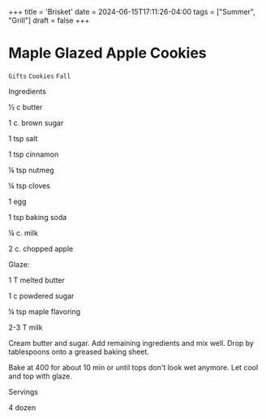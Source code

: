 +++
title = 'Brisket'
date = 2024-06-15T17:11:26-04:00
tags = ["Summer", "Grill"]
draft = false
+++
# Maple Glazed Apple Cookies

`Gifts` `Cookies` `Fall`

 

  Ingredients  

  ½ c butter

1 c. brown sugar

1 tsp salt

1 tsp cinnamon

¼ tsp nutmeg

¼ tsp cloves

1 egg

1 tsp baking soda

¼ c. milk

2 c. chopped apple

Glaze:

1 T melted butter

1 c powdered sugar

¼ tsp maple flavoring

2-3 T milk

Cream butter and sugar. Add remaining ingredients and mix well. Drop by tablespoons onto a greased baking sheet.

Bake at 400 for about 10 min or until tops don't look wet anymore. Let cool and top with glaze.

  

   Servings  

  4 dozen  

 
